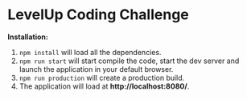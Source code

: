 # LevelUp Coding Challenge

**Installation:** 
1. `npm install` will load all the dependencies.
2. `npm run start` will start compile the code, start the dev server and launch the application in your default browser.
3. `npm run production` will create a production build.
4. The application will load at **http://localhost:8080/**.
